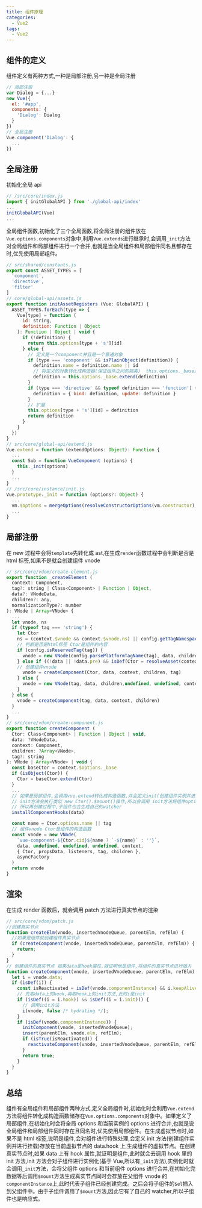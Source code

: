 ```yaml
---
title: 组件原理
categories: 
  - Vue2
tags: 
  - Vue2
---
```


## 组件的定义

组件定义有两种方式,一种是局部注册,另一种是全局注册

```js
// 局部注册
var Dialog = {...}
new Vue({
  el: '#app',
  components: {
    'Dialog': Dialog
  }
})
// 全局注册
Vue.component('Dialog': {
  ...
})
```

## 全局注册

初始化全局 api

```js
// /src/core/index.js
import { initGlobalAPI } from './global-api/index'
...
initGlobalAPI(Vue)
...
```

全局组件函数,初始化了三个全局函数,将全局注册的组件放在`Vue.options.components`对象中,利用`Vue.extends`进行继承时,会调用`_init`方法对全局组件和局部组件进行一个合并,也就是当全局组件和局部组件同名且都存在时,优先使用局部组件。

```js
// src/shared/constants.js
export const ASSET_TYPES = [
  'component',
  'directive',
  'filter'
]
// core/global-api/assets.js
export function initAssetRegisters (Vue: GlobalAPI) {
  ASSET_TYPES.forEach(type => {
    Vue[type] = function (
      id: string,
      definition: Function | Object
    ): Function | Object | void {
      if (!definition) {
        return this.options[type + 's'][id]
      } else {
        // 定义是一个component并且是一个普通对象
        if (type === 'component' && isPlainObject(definition)) {
          definition.name = definition.name || id
          // 将定义的对象转化成构造器(保证组件之间的隔离)  this.options._base是Vue
          definition = this.options._base.extend(definition)
        }
        if (type === 'directive' && typeof definition === 'function') {
          definition = { bind: definition, update: definition }
        }
        // 扩展
        this.options[type + 's'][id] = definition
        return definition
      }
    }
  })
}
// src/core/global-api/extend.js
Vue.extend = function (extendOptions: Object): Function {
  ...
  const Sub = function VueComponent (options) {
    this._init(options)
  }
  ...
}
// /src/core/instance/init.js
Vue.prototype._init = function (options?: Object) {
  ...
  vm.$options = mergeOptions(resolveConstructorOptions(vm.constructor),options || {},vm)
  ...
}
```

## 局部注册

在 new 过程中会将`template`先转化成 ast,在生成`render`函数过程中会判断是否是 html 标签,如果不是就会创建组件 vnode

```js
// src/core/vdom/create-element.js
export function _createElement (
  context: Component,
  tag?: string | Class<Component> | Function | Object,
  data?: VNodeData,
  children?: any,
  normalizationType?: number
): VNode | Array<VNode> {
  ...
  let vnode, ns
  if (typeof tag === 'string') {
    let Ctor
    ns = (context.$vnode && context.$vnode.ns) || config.getTagNamespace(tag)
    // 判断是否是html标签 Ctor是组件的内容
    if (config.isReservedTag(tag)) {
      vnode = new VNode(config.parsePlatformTagName(tag), data, children,undefined, undefined, context)
    } else if ((!data || !data.pre) && isDef(Ctor = resolveAsset(context.$options, 'components', tag))) {
    // 创建组件vnode
      vnode = createComponent(Ctor, data, context, children, tag)
    } else {
      vnode = new VNode(tag, data, children,undefined, undefined, context)
    }
  } else {
    vnode = createComponent(tag, data, context, children)
  }
  ...
}
// src/core/vdom/create-component.js
export function createComponent (
  Ctor: Class<Component> | Function | Object | void,
  data: ?VNodeData,
  context: Component,
  children: ?Array<VNode>,
  tag?: string
): VNode | Array<VNode> | void {
  const baseCtor = context.$options._base
  if (isObject(Ctor)) {
    Ctor = baseCtor.extend(Ctor)
  }
  ...
  // 如果是局部组件,会调用vue.extend转化成构造函数,并会定义init(创建组件实例并进行挂载)等方法放在data.hook上
  // init方法会执行类似 new Ctor().$mount()操作,所以会调用_init方法将组件options进行合并,组件里没有$el，所以得手动调用$mount方法,之后会返回组件的真实节点并赋值再组件的vm.$el上同时放在(vnode是当前父组件的虚拟节点)vnode.componentInstance上
  // 所以再创建过程中,子组件也会生成自己的watcher
  installComponentHooks(data)

  const name = Ctor.options.name || tag
  // 组件vnode Ctor是组件的构造函数
  const vnode = new VNode(
    `vue-component-${Ctor.cid}${name ? `-${name}` : ''}`,
    data, undefined, undefined, undefined, context,
    { Ctor, propsData, listeners, tag, children },
    asyncFactory
  )
  return vnode
}
```

## 渲染

在生成 render 函数后，就会调用 patch 方法进行真实节点的渲染

```js
// src/core/vdom/patch.js
//创建真实节点
function createElm(vnode, insertedVnodeQueue, parentElm, refElm) {
  //如果是组件就创建组件真实节点
  if (createComponent(vnode, insertedVnodeQueue, parentElm, refElm)) {
    return;
  }
}
// 创建组件的真实节点 如果data是hook属性,就证明他是组件,将组件的真实节点进行插入
function createComponent(vnode, insertedVnodeQueue, parentElm, refElm) {
  let i = vnode.data;
  if (isDef(i)) {
    const isReactivated = isDef(vnode.componentInstance) && i.keepAlive;
    // 先取data上的hook,再取hook上的init方法,此时i是init
    if (isDef((i = i.hook)) && isDef((i = i.init))) {
      // 调用init方法
      i(vnode, false /* hydrating */);
    }
    if (isDef(vnode.componentInstance)) {
      initComponent(vnode, insertedVnodeQueue);
      insert(parentElm, vnode.elm, refElm);
      if (isTrue(isReactivated)) {
        reactivateComponent(vnode, insertedVnodeQueue, parentElm, refElm);
      }
      return true;
    }
  }
}
```

## 总结

组件有全局组件和局部组件两种方式,定义全局组件时,初始化时会利用`Vue.extend`方法将组件转化成构造函数储存在`Vue.options.components`对象中。如果定义了局部组件,在初始化时会将全局 options 和当前实例的 options 进行合并,也就是说全局组件和局部组件同时存在且同名时,优先使用局部组件。在生成虚拟节点时,如果不是 html 标签,说明是组件,会对组件进行特殊处理,会定义 init 方法(创建组件实例并进行挂载)存放在当前虚拟节点的 data.hook 上,生成组件的虚拟节点。在创建真实节点时,如果 data 上有 hook 属性,就证明是组件,此时就会去调用 hook 里的 init 方法,init 方法会对子组件进行实例化(基于 Vue,所以有`_init`方法),实例化时就会调用`_init`方法，会将父组件 options 和当前组件 options 进行合并,在初始化完数据等后调用`$mount`方法生成真实节点同时会存放在父组件 vnode 的`componentInstance`上,此时代表子组件已经创建完成。之后会将子组件的`$el`插入到父组件中。由于子组件调用了`$mount`方法,因此它有了自己的 watcher,所以子组件也是响应式。
